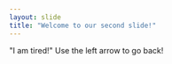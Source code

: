 ```yaml
---
layout: slide
title: "Welcome to our second slide!"
---
```

"I am tired!"
Use the left arrow to go back!
